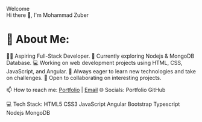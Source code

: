    Welcome   
Hi there 👋, I'm Mohammad Zuber


# 💫 About Me:
👨‍💻 Aspiring Full-Stack Developer.
🌱 Currently exploring Nodejs & MongoDB Database.
💻 Working on web development projects using HTML, CSS, JavaScript, and Angular.
🚀 Always eager to learn new technologies and take on challenges.
🤝 Open to collaborating on interesting projects.

📫 How to reach me: [Portfolio](https://zubershaikhportfolio.netlify.app/) | [Email](mailto:zs535659@gmail.com)
🌐 Socials:
Portfolio GitHub

💻 Tech Stack:
HTML5 CSS3 JavaScript Angular Bootstrap Typescript Nodejs MongoDB